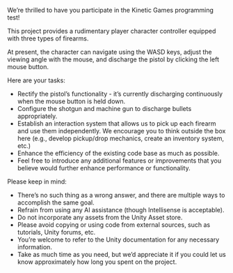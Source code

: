 We’re thrilled to have you participate in the Kinetic Games programming test!

This project provides a rudimentary player character controller equipped with three types of firearms.

At present, the character can navigate using the WASD keys, adjust the viewing angle with the mouse, and discharge the pistol by clicking the left mouse button.

Here are your tasks:
- Rectify the pistol’s functionality - it’s currently discharging continuously when the mouse button is held down.
- Configure the shotgun and machine gun to discharge bullets appropriately.
- Establish an interaction system that allows us to pick up each firearm and use them independently. We encourage you to think outside the box here (e.g., develop pickup/drop mechanics, create an inventory system, etc.)
- Enhance the efficiency of the existing code base as much as possible.
- Feel free to introduce any additional features or improvements that you believe would further enhance performance or functionality.

Please keep in mind:
- There’s no such thing as a wrong answer, and there are multiple ways to accomplish the same goal.
- Refrain from using any AI assistance (though Intellisense is acceptable).
- Do not incorporate any assets from the Unity Asset store.
- Please avoid copying or using code from external sources, such as tutorials, Unity forums, etc.
- You’re welcome to refer to the Unity documentation for any necessary information.
- Take as much time as you need, but we’d appreciate it if you could let us know approximately how long you spent on the project.

